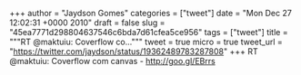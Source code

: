 
+++
author = "Jaydson Gomes"
categories = ["tweet"]
date = "Mon Dec 27 12:02:31 +0000 2010"
draft = false
slug = "45ea7771d298804637546c6bda7d61cfea5ce956"
tags = ["tweet"]
title = """RT @maktuiu: Coverflow co..."""
tweet = true
micro = true
tweet_url = "https://twitter.com/jaydson/status/19362489783287808"
+++
RT @maktuiu: Coverflow com canvas - http://goo.gl/EBrrs
